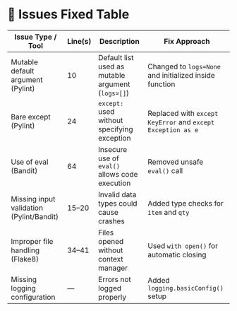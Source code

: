 # 🧰 Issues Fixed Table

| Issue Type / Tool | Line(s) | Description | Fix Approach |
|-------------------|----------|--------------|---------------|
| Mutable default argument (Pylint) | 10 | Default list used as mutable argument (`logs=[]`) | Changed to `logs=None` and initialized inside function |
| Bare except (Pylint) | 24 | `except:` used without specifying exception | Replaced with `except KeyError` and `except Exception as e` |
| Use of eval (Bandit) | 64 | Insecure use of `eval()` allows code execution | Removed unsafe `eval()` call |
| Missing input validation (Pylint/Bandit) | 15–20 | Invalid data types could cause crashes | Added type checks for `item` and `qty` |
| Improper file handling (Flake8) | 34–41 | Files opened without context manager | Used `with open()` for automatic closing |
| Missing logging configuration | — | Errors not logged properly | Added `logging.basicConfig()` setup |
